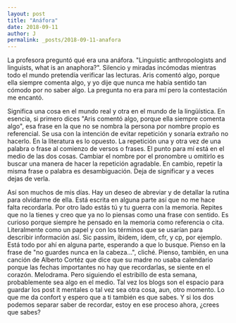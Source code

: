 ```yaml
---
layout: post
title: "Anáfora"
date: 2018-09-11
author: J
permalink: _posts/2018-09-11-anafora
---
```


La profesora preguntó qué era una anáfora. "Linguistic anthropologists and linguists, what is an anaphora?". Silencio y miradas 
incómodas mientras todo el mundo pretendía verificar las lecturas. Aris comentó algo, porque ella siempre comenta algo, y yo dije que 
nunca me había sentido tan cómodo por no saber algo. La pregunta no era para mí pero la contestación me encantó. 

Significa una cosa en el mundo real y otra en el mundo de la lingüística. En esencia, si primero dices "Aris comentó algo, porque 
ella siempre comenta algo", esa frase en la que no se nombra la persona por nombre propio es referencial. Se usa con la intención de 
evitar repetición y sonaría extraño no hacerlo. En la literatura es lo opuesto. La repetición una y otra vez de una palabra o frase 
al comienzo de versos o frases. El punto para mí está en el medio de las dos cosas. Cambiar el nombre por el pronombre u omitirlo es 
buscar una manera de hacer la repetición agradable. En cambio, repetir la misma frase o palabra es desambiguación. Deja de significar 
y a veces dejas de verla. 

Así son muchos de mis días. Hay un deseo de abreviar y de detallar la rutina para olvidarme de ella. Está escrita en alguna parte así 
que no me hace falta recordarla. Por otro lado estás tú y tu guerra con la memoria. Repites que no la tienes y creo que ya no lo 
piensas como una frase con sentido. Es curioso porque siempre he pensado en la memoria como referencia o cita. Literalmente como un 
papel y con los términos que se usarían para describir información así. Sic passim, ibidem, idem, cfr, y cp, por ejemplo. Está todo 
por ahí en alguna parte, esperando a que lo busque. Pienso en la frase de "no guardes nunca en la cabeza...", cliché. Pienso, 
también, en una canción de Alberto Cortéz que dice que su madre no usaba calendario porque las fechas importantes no hay que 
recordarlas, se siente en el corazón. Melodrama. Pero siguiendo el estribillo de esta semana, probablemente sea algo en el medio. Tal 
vez los blogs son el espacio para guardar los post it mentales o tal vez sea otra cosa, aun, otro momento. Lo que me da confort y 
espero que a ti también es que sabes. Y si los dos podemos separar saber de recordar, estoy en ese proceso ahora, ¿crees que sabes? 

